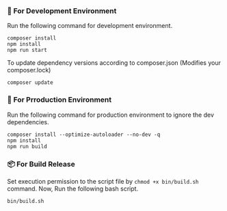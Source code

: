 ### 🚧 For Development Environment
Run the following command for development environment.
```
composer install
npm install
npm run start
```

To update dependency versions according to composer.json (Modifies your composer.lock)
```
composer update
```

### 🚀 For Prroduction Environment
Run the following command for production environment to ignore the dev dependencies.
```
composer install --optimize-autoloader --no-dev -q
npm install
npm run build
```

### 📦 For Build Release
Set execution permission to the script file by `chmod +x bin/build.sh` command. Now, Run the following bash script.
```
bin/build.sh
```